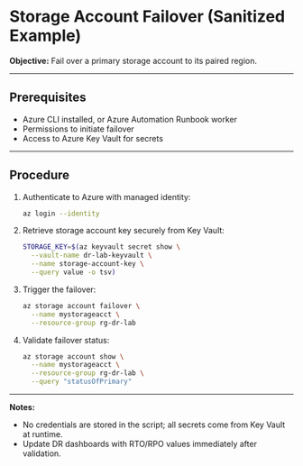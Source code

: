 # Storage Account Failover (Sanitized Example)

**Objective:** Fail over a primary storage account to its paired region.

---

## Prerequisites
- Azure CLI installed, or Azure Automation Runbook worker
- Permissions to initiate failover
- Access to Azure Key Vault for secrets

---

## Procedure

1. Authenticate to Azure with managed identity:
   ```bash
   az login --identity
   ```

2. Retrieve storage account key securely from Key Vault:

   ```bash
   STORAGE_KEY=$(az keyvault secret show \
     --vault-name dr-lab-keyvault \
     --name storage-account-key \
     --query value -o tsv)
   ```

3. Trigger the failover:

   ```bash
   az storage account failover \
     --name mystorageacct \
     --resource-group rg-dr-lab
   ```

4. Validate failover status:

   ```bash
   az storage account show \
     --name mystorageacct \
     --resource-group rg-dr-lab \
     --query "statusOfPrimary"
   ```

---

**Notes:**

* No credentials are stored in the script; all secrets come from Key Vault at runtime.
* Update DR dashboards with RTO/RPO values immediately after validation.

